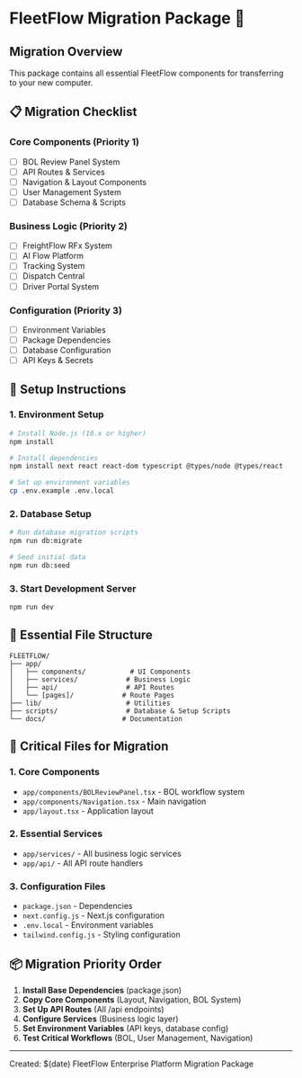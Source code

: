 # FleetFlow Migration Package 🚚

## Migration Overview

This package contains all essential FleetFlow components for transferring to your new computer.

## 📋 Migration Checklist

### Core Components (Priority 1)

- [ ] BOL Review Panel System
- [ ] API Routes & Services
- [ ] Navigation & Layout Components
- [ ] User Management System
- [ ] Database Schema & Scripts

### Business Logic (Priority 2)

- [ ] FreightFlow RFx System
- [ ] AI Flow Platform
- [ ] Tracking System
- [ ] Dispatch Central
- [ ] Driver Portal System

### Configuration (Priority 3)

- [ ] Environment Variables
- [ ] Package Dependencies
- [ ] Database Configuration
- [ ] API Keys & Secrets

## 🔧 Setup Instructions

### 1. Environment Setup

```bash
# Install Node.js (18.x or higher)
npm install

# Install dependencies
npm install next react react-dom typescript @types/node @types/react

# Set up environment variables
cp .env.example .env.local
```

### 2. Database Setup

```bash
# Run database migration scripts
npm run db:migrate

# Seed initial data
npm run db:seed
```

### 3. Start Development Server

```bash
npm run dev
```

## 📁 Essential File Structure

```
FLEETFLOW/
├── app/
│   ├── components/           # UI Components
│   ├── services/            # Business Logic
│   ├── api/                 # API Routes
│   └── [pages]/            # Route Pages
├── lib/                     # Utilities
├── scripts/                 # Database & Setup Scripts
└── docs/                   # Documentation
```

## 🔑 Critical Files for Migration

### 1. Core Components

- `app/components/BOLReviewPanel.tsx` - BOL workflow system
- `app/components/Navigation.tsx` - Main navigation
- `app/layout.tsx` - Application layout

### 2. Essential Services

- `app/services/` - All business logic services
- `app/api/` - All API route handlers

### 3. Configuration Files

- `package.json` - Dependencies
- `next.config.js` - Next.js configuration
- `.env.local` - Environment variables
- `tailwind.config.js` - Styling configuration

## 📦 Migration Priority Order

1. **Install Base Dependencies** (package.json)
2. **Copy Core Components** (Layout, Navigation, BOL System)
3. **Set Up API Routes** (All /api endpoints)
4. **Configure Services** (Business logic layer)
5. **Set Environment Variables** (API keys, database config)
6. **Test Critical Workflows** (BOL, User Management, Navigation)

---

Created: $(date) FleetFlow Enterprise Platform Migration Package

